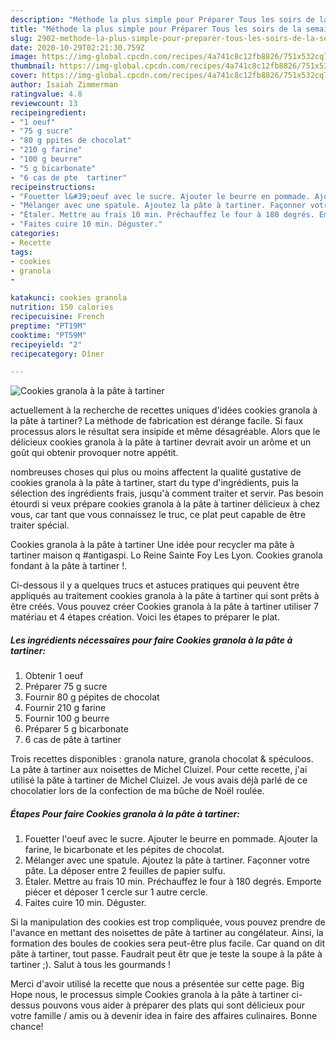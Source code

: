 ```yaml
---
description: "Méthode la plus simple pour Préparer Tous les soirs de la semaine Cookies granola à la pâte à tartiner"
title: "Méthode la plus simple pour Préparer Tous les soirs de la semaine Cookies granola à la pâte à tartiner"
slug: 2902-methode-la-plus-simple-pour-preparer-tous-les-soirs-de-la-semaine-cookies-granola-a-la-pate-a-tartiner
date: 2020-10-29T02:21:30.759Z
image: https://img-global.cpcdn.com/recipes/4a741c8c12fb8826/751x532cq70/cookies-granola-a-la-pate-a-tartiner-photo-principale-de-la-recette.jpg
thumbnail: https://img-global.cpcdn.com/recipes/4a741c8c12fb8826/751x532cq70/cookies-granola-a-la-pate-a-tartiner-photo-principale-de-la-recette.jpg
cover: https://img-global.cpcdn.com/recipes/4a741c8c12fb8826/751x532cq70/cookies-granola-a-la-pate-a-tartiner-photo-principale-de-la-recette.jpg
author: Isaiah Zimmerman
ratingvalue: 4.8
reviewcount: 13
recipeingredient:
- "1 oeuf"
- "75 g sucre"
- "80 g ppites de chocolat"
- "210 g farine"
- "100 g beurre"
- "5 g bicarbonate"
- "6 cas de pte  tartiner"
recipeinstructions:
- "Fouetter l&#39;oeuf avec le sucre. Ajouter le beurre en pommade. Ajouter la farine, le bicarbonate et les pépites de chocolat."
- "Mélanger avec une spatule. Ajoutez la pâte à tartiner. Façonner votre pâte. La déposer entre 2 feuilles de papier sulfu."
- "Étaler. Mettre au frais 10 min. Préchauffez le four à 180 degrés. Emporte piécer et déposer 1 cercle sur 1 autre cercle."
- "Faites cuire 10 min. Déguster."
categories:
- Recette
tags:
- cookies
- granola
- 

katakunci: cookies granola  
nutrition: 150 calories
recipecuisine: French
preptime: "PT19M"
cooktime: "PT59M"
recipeyield: "2"
recipecategory: Dîner

---
```



![Cookies granola à la pâte à tartiner](https://img-global.cpcdn.com/recipes/4a741c8c12fb8826/751x532cq70/cookies-granola-a-la-pate-a-tartiner-photo-principale-de-la-recette.jpg)

actuellement à la recherche de recettes uniques d'idées cookies granola à la pâte à tartiner? La méthode de fabrication est dérange facile. Si faux processus alors le résultat sera insipide et même désagréable. Alors que le délicieux cookies granola à la pâte à tartiner devrait avoir un arôme et un goût qui obtenir provoquer notre appétit.

nombreuses choses qui plus ou moins affectent la qualité gustative de cookies granola à la pâte à tartiner, start du type d'ingrédients, puis la sélection des ingrédients frais, jusqu'à comment traiter et servir. Pas besoin étourdi si veux prépare cookies granola à la pâte à tartiner délicieux à chez vous, car tant que vous connaissez le truc, ce plat peut capable de être traiter spécial.

Cookies granola à la pâte à tartiner Une idée pour recycler ma pâte à tartiner maison q #antigaspi. Lo Reine Sainte Foy Les Lyon. Cookies granola fondant à la pâte à tartiner !.


Ci-dessous il y a quelques trucs et astuces pratiques qui peuvent être appliqués au traitement cookies granola à la pâte à tartiner qui sont prêts à être créés. Vous pouvez créer Cookies granola à la pâte à tartiner utiliser 7 matériau et 4 étapes création. Voici les étapes to préparer le plat.

<!--inarticleads1-->

##### Les ingrédients nécessaires pour faire Cookies granola à la pâte à tartiner:

1. Obtenir 1 oeuf
1. Préparer 75 g sucre
1. Fournir 80 g pépites de chocolat
1. Fournir 210 g farine
1. Fournir 100 g beurre
1. Préparer 5 g bicarbonate
1.  6 cas de pâte à tartiner


Trois recettes disponibles : granola nature, granola chocolat &amp; spéculoos. La pâte à tartiner aux noisettes de Michel Cluizel. Pour cette recette, j&#39;ai utilisé la pâte à tartiner de Michel Cluizel. Je vous avais déjà parlé de ce chocolatier lors de la confection de ma bûche de Noël roulée. 

<!--inarticleads2-->

##### Étapes Pour faire Cookies granola à la pâte à tartiner:

1. Fouetter l&#39;oeuf avec le sucre. Ajouter le beurre en pommade. Ajouter la farine, le bicarbonate et les pépites de chocolat.
1. Mélanger avec une spatule. Ajoutez la pâte à tartiner. Façonner votre pâte. La déposer entre 2 feuilles de papier sulfu.
1. Étaler. Mettre au frais 10 min. Préchauffez le four à 180 degrés. Emporte piécer et déposer 1 cercle sur 1 autre cercle.
1. Faites cuire 10 min. Déguster.


Si la manipulation des cookies est trop compliquée, vous pouvez prendre de l&#39;avance en mettant des noisettes de pâte à tartiner au congélateur. Ainsi, la formation des boules de cookies sera peut-être plus facile. Car quand on dit pâte à tartiner, tout passe. Faudrait peut êtr que je teste la soupe à la pâte à tartiner ;). Salut à tous les gourmands ! 


Merci d'avoir utilisé la recette que nous a présentée sur cette page. Big Hope nous, le processus simple Cookies granola à la pâte à tartiner ci-dessus pouvons vous aider à préparer des plats qui sont délicieux pour votre famille / amis ou à devenir idea in faire des affaires culinaires. Bonne chance!
